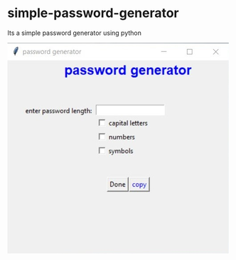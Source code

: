# simple-password-generator
Its a simple password generator using python

![output image](passwordgen.jpg)